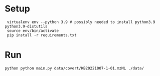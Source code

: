 # Setup
     virtualenv env --python 3.9 # possibly needed to install python3.9 python3.9-distutils
     source env/bin/activate
     pip install -r requirements.txt
# Run
    python python main.py data/covert/KB20221007-1-01.mzML ./data/
